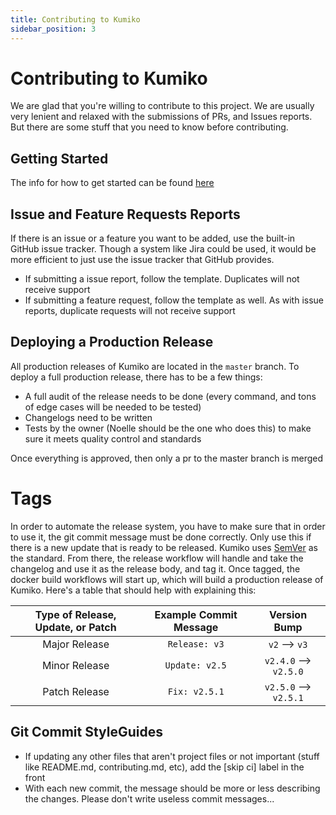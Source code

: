 ```yaml
---
title: Contributing to Kumiko
sidebar_position: 3
---
```


# Contributing to Kumiko

We are glad that you're willing to contribute to this project. We are usually very lenient and relaxed with the submissions of PRs, and Issues reports. But there are some stuff that you need to know before contributing.

## Getting Started

The info for how to get started can be found [here](./getting-started.md)

## Issue and Feature Requests Reports

If there is an issue or a feature you want to be added, use the built-in GitHub issue tracker. Though a system like Jira could be used, it would be more efficient to just use the issue tracker that GitHub provides. 

- If submitting a issue report, follow the template. Duplicates will not receive support
- If submitting a feature request, follow the template as well. As with issue reports, duplicate requests will not receive support

## Deploying a Production Release

All production releases of Kumiko are located in the `master` branch. To deploy a full production release, there has to be a few things:

- A full audit of the release needs to be done (every command, and tons of edge cases will be needed to be tested)
- Changelogs need to be written 
- Tests by the owner (Noelle should be the one who does this) to make sure it meets quality control and standards

Once everything is approved, then only a pr to the master branch is merged

# Tags
In order to automate the release system, you have to make sure that in order to use it, the git commit message must be done correctly. Only use this if there is a new update that is ready to be released. Kumiko uses [SemVer](https://semver.org/) as the standard. From there, the release workflow will handle and take the changelog and use it as the release body, and tag it. Once tagged, the docker build workflows will start up, which will build a production release of Kumiko. Here's a table that should help with explaining this:

| Type of Release, Update, or Patch | Example Commit Message | Version Bump |
|              :--:                 | :--:    |    :--:                 |   
| Major Release                     | `Release: v3` | `v2` --> `v3`                |
| Minor Release                     | `Update: v2.5`| `v2.4.0` --> `v2.5.0`               |
| Patch Release                     | `Fix: v2.5.1` |  `v2.5.0` --> `v2.5.1`  |


## Git Commit StyleGuides

- If updating any other files that aren't project files or not important (stuff like README.md, contributing.md, etc), add the [skip ci] label in the front
- With each new commit, the message should be more or less describing the changes. Please don't write useless commit messages...
